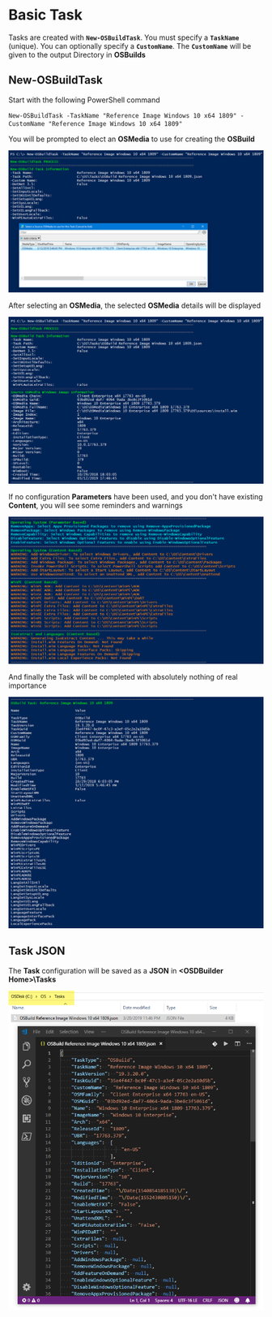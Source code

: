 # Basic Task

Tasks are created with **`New-OSBuildTask`**.  You must specify a **`TaskName`** \(unique\).  You can optionally specify a **`CustomName`**.  The **`CustomName`** will be given to the output Directory in **OSBuilds**

## **New-OSBuildTask**

Start with the following PowerShell command

```text
New-OSBuildTask -TaskName "Reference Image Windows 10 x64 1809" -CustomName "Reference Image Windows 10 x64 1809"
```

You will be prompted to elect an **OSMedia** to use for creating the **OSBuild**

![](../../../../.gitbook/assets/image%20%28129%29.png)

After selecting an **OSMedia**, the selected **OSMedia** details will be displayed

![](../../../../.gitbook/assets/image%20%2827%29.png)

If no configuration **Parameters** have been used, and you don't have existing **Content**, you will see some reminders and warnings

![](../../../../.gitbook/assets/image%20%2890%29.png)

And finally the Task will be completed with absolutely nothing of real importance

![](../../../../.gitbook/assets/image%20%28177%29.png)

## Task JSON

The **Task** configuration will be saved as a **JSON** in **&lt;OSDBuilder Home&gt;\Tasks**

![](../../../../.gitbook/assets/image%20%2846%29.png)



